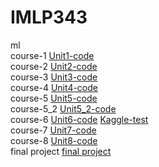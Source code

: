# IMLP343
ml<br>
course-1 [Unit1-code](https://github.com/eliliao0515/IMLP343/blob/main/Unit01_Crash%20Course%20on%20Python.ipynb)<br>
course-2 [Unit2-code](https://github.com/eliliao0515/IMLP343/tree/main/Unit02/Unit02)<br>
course-3 [Unit3-code](https://github.com/eliliao0515/IMLP343/tree/main/Unit03)<br>
course-4 [Unit4-code](https://github.com/eliliao0515/IMLP343/blob/main/Unit04/Linear%20Regression_HW.ipynb)<br>
course-5 [Unit5-code](https://github.com/eliliao0515/IMLP343/tree/main/Unit05)<br>
course-5_2 [Unit5_2-code](https://github.com/eliliao0515/IMLP343/tree/main/Unit05_2)<br>
course-6 [Unit6-code](https://github.com/eliliao0515/IMLP343/tree/main/Unit06)   [Kaggle-test](https://github.com/eliliao0515/IMLP343/blob/main/%E8%9E%A2%E5%B9%95%E6%93%B7%E5%8F%96%E7%95%AB%E9%9D%A2%202021-08-29%20194728.png)<br>
course-7 [Unit7-code](https://github.com/eliliao0515/IMLP343/tree/main/Unit07/Unit07)<br>
course-8 [Unit8-code](https://github.com/eliliao0515/IMLP343/blob/main/8.3_PCA_Face%20Recognition.ipynb)<br>
final project [final project]()
